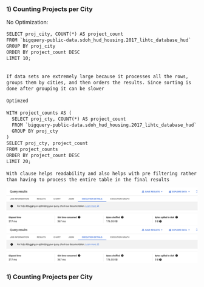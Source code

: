 

### 1) Counting Projects per City
No Optimization:
```
SELECT proj_city, COUNT(*) AS project_count
FROM `bigquery-public-data.sdoh_hud_housing.2017_lihtc_database_hud`
GROUP BY proj_city
ORDER BY project_count DESC
LIMIT 10;


If data sets are extremely large because it processes all the rows, groups them by cities, and then orders the results. Since sorting is done after grouping it can be slower

Optimzed

WITH project_counts AS (
  SELECT proj_cty, COUNT(*) AS project_count
  FROM `bigquery-public-data.sdoh_hud_housing.2017_lihtc_database_hud`
  GROUP BY proj_cty
)
SELECT proj_cty, project_count
FROM project_counts
ORDER BY project_count DESC
LIMIT 20;

With clause helps readability and also helps with pre filtering rather than having to process the entire table in the final results 

```

![Query 1 Output](images/Q1Optimized.png)
![Query 1.1 Output](images/Query1non.png)

### 1) Counting Projects per City